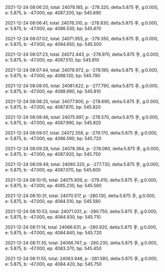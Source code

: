 2021-12-24 08:06:20, total: 24078.185, p: -278.320, delta:5.875 手, g:0.000, e: 5.875, b: -47.000, ep: 4087.200, bp: 545.690

2021-12-24 08:06:41, total: 24076.310, p: -278.830, delta:5.875 手, g:0.000, e: 5.875, b: -47.000, ep: 4086.530, bp: 545.670

2021-12-24 08:07:02, total: 24071.955, p: -279.350, delta:5.875 手, g:0.000, e: 5.875, b: -47.000, ep: 4084.650, bp: 545.500

2021-12-24 08:07:23, total: 24072.443, p: -278.970, delta:5.875 手, g:0.000, e: 5.875, b: -47.000, ep: 4087.510, bp: 545.810

2021-12-24 08:07:44, total: 24078.972, p: -278.190, delta:5.875 手, g:0.000, e: 5.875, b: -47.000, ep: 4088.130, bp: 545.790

2021-12-24 08:08:05, total: 24081.622, p: -277.790, delta:5.875 手, g:0.000, e: 5.875, b: -47.000, ep: 4088.690, bp: 545.810

2021-12-24 08:08:25, total: 24077.900, p: -278.690, delta:5.875 手, g:0.000, e: 5.875, b: -47.000, ep: 4087.870, bp: 545.820

2021-12-24 08:08:46, total: 24075.997, p: -278.570, delta:5.875 手, g:0.000, e: 5.875, b: -47.000, ep: 4087.990, bp: 545.820

2021-12-24 08:09:07, total: 24072.558, p: -279.170, delta:5.875 手, g:0.000, e: 5.875, b: -47.000, ep: 4086.590, bp: 545.720

2021-12-24 08:09:28, total: 24078.364, p: -278.080, delta:5.875 手, g:0.000, e: 5.875, b: -47.000, ep: 4087.920, bp: 545.750

2021-12-24 08:09:49, total: 24080.320, p: -277.730, delta:5.875 手, g:0.000, e: 5.875, b: -47.000, ep: 4087.070, bp: 545.600

2021-12-24 08:10:10, total: 24075.909, p: -279.410, delta:5.875 手, g:0.000, e: 5.875, b: -47.000, ep: 4085.230, bp: 545.580

2021-12-24 08:10:31, total: 24070.517, p: -280.130, delta:5.875 手, g:0.000, e: 5.875, b: -47.000, ep: 4084.510, bp: 545.580

2021-12-24 08:10:53, total: 24071.031, p: -280.750, delta:5.875 手, g:0.000, e: 5.875, b: -47.000, ep: 4084.930, bp: 545.710

2021-12-24 08:11:14, total: 24066.631, p: -280.920, delta:5.875 手, g:0.000, e: 5.875, b: -47.000, ep: 4084.840, bp: 545.720

2021-12-24 08:11:35, total: 24066.747, p: -280.230, delta:5.875 手, g:0.000, e: 5.875, b: -47.000, ep: 4083.370, bp: 545.450

2021-12-24 08:11:55, total: 24063.946, p: -281.580, delta:5.875 手, g:0.000, e: 5.875, b: -47.000, ep: 4084.420, bp: 545.750